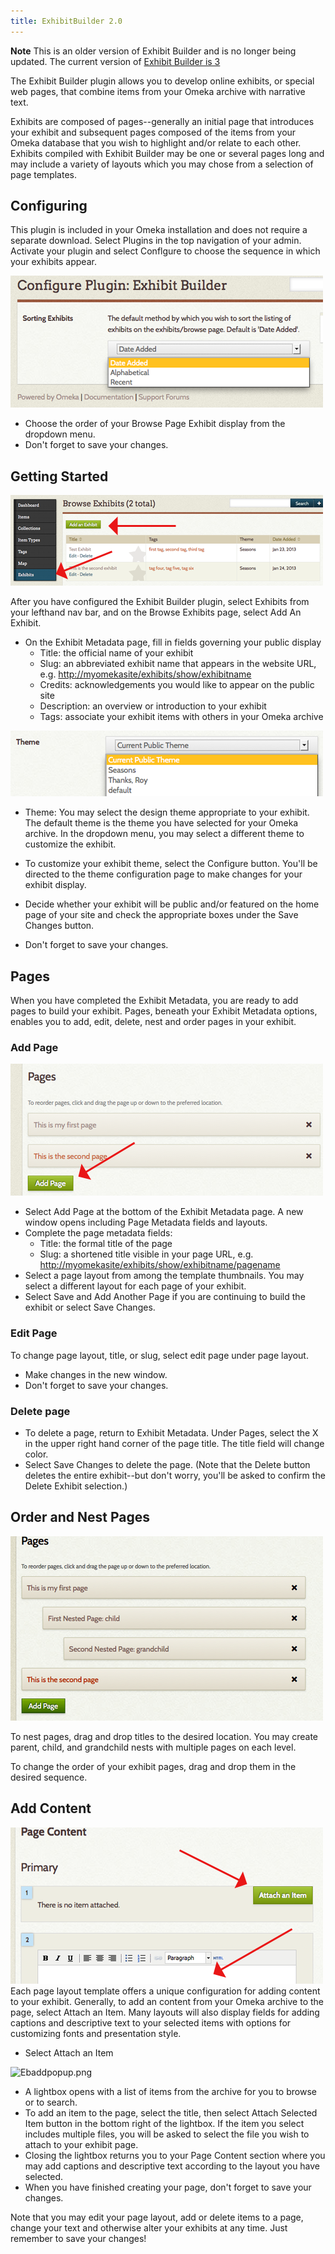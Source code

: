 ```yaml
---
title: ExhibitBuilder 2.0
---
```


**Note** This is an older version of Exhibit Builder and is no longer being updated. The current version of [Exhibit Builder is 3](/ExhibitBuilder)


The Exhibit Builder plugin allows you to develop online exhibits, or special web pages, that combine items from your Omeka archive with narrative text.

Exhibits are composed of pages--generally an initial page that
introduces your exhibit and subsequent pages composed of the items from your Omeka database that you wish to highlight and/or relate to each other. Exhibits compiled with Exhibit Builder may be one or several pages long and may include a variety of layouts which you may chose from a selection of page templates.


Configuring
--------------------------------------------------------------
This plugin is included in your Omeka installation and does not require a separate download. Select Plugins in the top navigation of your admin. Activate your plugin and select Conflgure to choose the sequence in which your exhibits appear.

![Ebconfig.png](../doc_files/plugin_images/Ebconfig.png)
 
-   Choose the order of your Browse Page Exhibit display from the dropdown menu.
-   Don't forget to save your changes.

Getting Started 
----------------------------------------------------------------
![Ebaddex.png](../doc_files/plugin_images/exhibitbuilder/Ebaddex.png)

After you have configured the Exhibit Builder plugin, select Exhibits from your lefthand nav bar, and on the Browse Exhibits page, select Add An Exhibit.

-   On the Exhibit Metadata page, fill in fields governing your public display
    -   Title: the official name of your exhibit
    -   Slug: an abbreviated exhibit name that appears in the website URL, e.g. <http://myomekasite/exhibits/show/exhibitname>
    -   Credits: acknowledgements you would like to appear on the public site
    -   Description: an overview or introduction to your exhibit
    -   Tags: associate your exhibit items with others in your Omeka archive

![Ebthemesel.png](../doc_files/plugin_images/exhibitbuilder/Ebthemesel.png)

-   Theme: You may select the design theme appropriate to your exhibit. The default theme is the theme you have selected for your Omeka archive. In the dropdown menu, you may select a different theme to customize the exhibit.

-   To customize your exhibit theme, select the Configure button. You'll be directed to the theme configuration page to make changes for your exhibit display.
-   Decide whether your exhibit will be public and/or featured on the home page of your site and check the appropriate boxes under the Save Changes button.
-   Don't forget to save your changes.

Pages
-------------------------------------------------
When you have completed the Exhibit Metadata, you are ready to add pages to build your exhibit. Pages, beneath your Exhibit Metadata options, enables you to add, edit, delete, nest and order pages in your exhibit.

### Add Page

![Ebaddpage.png](../doc_files/plugin_images/exhibitbuilder/Ebaddpage.png)

-   Select Add Page at the bottom of the Exhibit Metadata page. A new window opens including Page Metadata fields and layouts.
-   Complete the page metadata fields:
    -   Title: the formal title of the page
    -   Slug: a shortened title visible in your page URL, e.g. <http://myomekasite/exhibits/show/exhibitname/pagename>
-   Select a page layout from among the template thumbnails. You may select a different layout for each page of your exhibit.
-   Select Save and Add Another Page if you are continuing to build the exhibit or select Save Changes.

### Edit Page
To change page layout, title, or slug, select edit page under page layout.
-   Make changes in the new window.
-   Don't forget to save your changes.

### Delete page
-   To delete a page, return to Exhibit Metadata. Under Pages, select the X in the upper right hand corner of the page title. The title field will change color.
-   Select Save Changes to delete the page. (Note that the Delete button deletes the entire exhibit--but don't worry, you'll be asked to confirm the Delete Exhibit selection.)

## Order and Nest Pages
![Ebnested.png](../doc_files/plugin_images/exhibitbuilder/Ebnested.png)

To nest pages, drag and drop titles to the desired location. You may create parent, child, and grandchild nests with multiple pages on each level.

To change the order of your exhibit pages, drag and drop them in the desired sequence.


Add Content
-------------------------------------------------------------
![Ebattach.png](../doc_files/plugin_images/exhibitbuilder/Ebattach.png)
Each page layout template offers a unique configuration for adding content to your exhibit. Generally, to add an content from your Omeka archive to the page, select Attach an Item. Many layouts will also display fields for adding captions and descriptive text to your selected items with options for customizing fonts and presentation style.

-   Select Attach an Item

![Ebaddpopup.png](../doc_files/plugin_images/exhibitbuilder/Ebaddpopup.png)

-   A lightbox opens with a list of items from the archive for you to browse or to search.
-   To add an item to the page, select the title, then select Attach Selected Item button in the bottom right of the lightbox. If the item you select includes multiple files, you will be asked to select the file you wish to attach to your exhibit page.
-   Closing the lightbox returns you to your Page Content section where you may add captions and descriptive text according to the layout you have selected.
-   When you have finished creating your page, don't forget to save your changes.

Note that you may edit your page layout, add or delete items to a page, change your text and otherwise alter your exhibits at any time. Just remember to save your changes!
